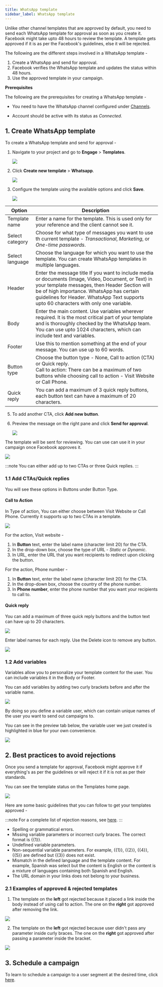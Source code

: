 ```yaml
---
title: WhatsApp template
sidebar_label: WhatsApp template
---
```



Unlike other channel templates that are approved by default, you need to send each WhatsApp template for approval as soon as you create it. Facebook might take upto 48 hours to review the template. A template gets approved if it is as per the Facebook's guidelines, else it will be rejected.

The following are the different steps involved in a WhatsApp template - 

1. Create a WhatsApp and send for approval.
2. Facebook verifies the WhatsApp template and updates the status within 48 hours.
3. Use the approved template in your campaign.
  

**Prerequisites**

The following are the prerequisites for creating a WhatsApp template -

* You need to have the WhatsApp channel configured under [Channels](https://docs.yellow.ai/docs/platform_concepts/channelConfiguration/whatsapp-configuration).

* Account should be active with its status as *Connected*.


## 1. Create WhatsApp template

 
To create a WhatsApp template and send for approval - 

1. Navigate to your project and go to **Engage** > **Templates**.

   ![](https://i.imgur.com/Hvh6o2m.jpg)

  

2. Click **Create new template** > **Whatsapp**.

   ![](https://i.imgur.com/GNCxave.png)


4. Configure the template using the available options and click **Save**.

   ![](https://i.imgur.com/cbxvaHy.png)

  
  
Option | Description
--------- | --------
Template name | Enter a name for the template. This is used only for your reference and the client cannot see it.
Select category | Choose for what type of messages you want to use th current template - *Transactional*, *Marketing*, or *One-time passwords*.
Select language | Choose the language for which you want to use the template. You can create WhatsApp templates in multiple languages.
Header | Enter the message title If you want to include media or documents (Image, Video, Document, or Text) in your template messages, then Header Section will be of high importance. WhatsApp has certain guidelines for Header. WhatsApp Text supports upto 60 characters with only one variable.
Body | Enter the main content. Use variables wherever required. It is the most critical part of your template and is thoroughly checked by the WhatsApp team. You can use upto 1024 characters, which can include text and variables.
Footer | Use this to mention something at the end of your message. You can use up to 60 words.
Button type | Choose the button type - None, Call to action (CTA) or Quick reply.<br/>Call to action: There can be a maximum of two buttons while choosing call to action - Visit Website or Call Phone.
Quick reply | You can add a maximum of 3 quick reply buttons, each button text can have a maximum of 20 characters.

5. To add another CTA, click **Add new button**.
6. Preview the message on the right pane and click **Send for approval**. 

   ![](https://i.imgur.com/wJnIgW4.png)

The template will be sent for reviewing. You can use can use it in your campaign once Facebook approves it.

   ![](https://i.imgur.com/FmTmtzY.png)


:::note
You can either add up to two CTAs or three Quick replies. 
:::



### 1.1 Add CTAs/Quick replies

You will see these options in Buttons under Button Type.

#### Call to Action

In Type of action, You can either choose between Visit Website or Call Phone. Currently it supports up to two CTAs in a template.

![](https://i.imgur.com/OpV6j9P.png)
 
For the action, Visit website -
1. In **Button** text, enter the label name (character limit 20) for the CTA.
2. In the drop-down box, choose the type of URL - *Static* or *Dynamic*.
3. In URL, enter the URL that you want recipients to redirect upon clicking the button.
  
For the action, Phone number -
1. In **Button** text, enter the label name (character limit 20) for the CTA.
2. In the drop-down box, choose the country of the phone number.
3. In **Phone number**, enter the phone number that you want your recipients to call to.

  

#### Quick reply

  
You can add a maximum of three quick reply buttons and the button text can have up to 20 characters.

 
  ![](https://i.imgur.com/lKAIipS.png)

  
Enter label names for each reply. Use the Delete icon to remove any button. 

 ![](https://i.imgur.com/wJnIgW4.png)
 


 
### 1.2 Add variables
Variables allow you to personalize your template content for the user. You can include variables it in the Body or Footer.

You can add variables by adding two curly brackets before and after the variable name.

![](https://i.imgur.com/2DX9Uiu.png)

  

By doing so you define a variable user, which can contain unique names of the user you want to send out campaigns to.

  

You can see in the preview tab below, the variable user we just created is highlighted in blue for your own convenience.

![](https://i.imgur.com/jRhm0jE.png)

  

  
  

## 2. Best practices to avoid rejections

  

Once you send a template for approval, Facebook might approve it if everything's as per the guidelines or will reject it if it is not as per their standards.

You can see the template status on the Templates home page.

![](https://i.imgur.com/FmTmtzY.png)


Here are some basic guidelines that you can follow to get your templates approved -    

:::note
For a complete list of rejection reasons, see [here](https://developers.facebook.com/docs/whatsapp/message-templates/guidelines/).
:::
  

* Spelling or grammatical errors.
* Missing variable parameters or incorrect curly braces. The correct format is {{1}}.
* Undefined variable parameters.
* Non-sequential variable parameters. For example, {{1}}, {{2}}, {{4}}, {{5}} are defined but {{3}} does not exist.
* Mismatch in the defined language and the template content. For example, Spanish was select but the content is English or the content is a mixture of languages containing both Spanish and English.
* The URL domain in your links does not belong to your business.

  

### 2.1 Examples of approved & rejected templates

  

1. The template on the **left** got rejected because it placed a link inside the body instead of using call to action. The one on the **right** got approved after removing the link.


![](https://i.imgur.com/mBJxZ7t.png)

  
2. The template on the **left** got rejected because user didn't pass any parameter inside curly braces. The one on the **right** got approved after passing a parameter inside the bracket.

![](https://i.imgur.com/OpceI9g.png)

  
  

## 3. Schedule a campaign

  

To learn to schedule a campaign to a user segment at the desired time, click [here](https://docs.yellow.ai/docs/platform_concepts/engagement/outbound/outbound-campaigns/whatsapp-campaign).